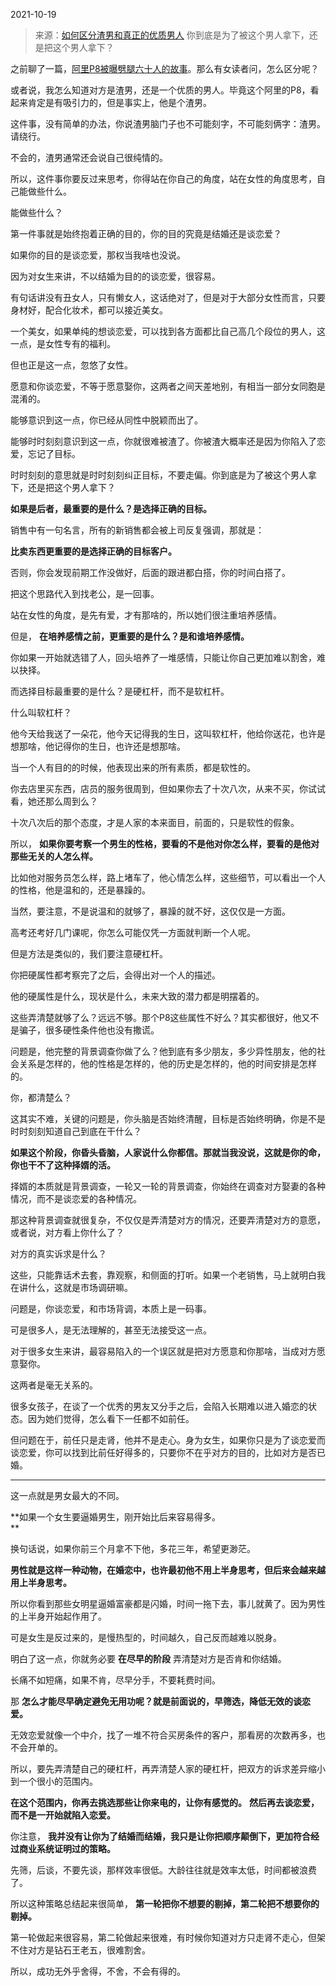 2021-10-19

> 来源：[如何区分渣男和真正的优质男人](http://mp.weixin.qq.com/s?__biz=MzU3NDc5Nzc0NQ==&mid=2247508066&idx=1&sn=8cc4bbdf40e4df4b4a4ef57c4b7cefff&chksm=fd2e02bcca598baae421e3c6fbb9b88dbfac542f83e0eabd651e007fe1b6400c907e0289f27f&scene=27#wechat_redirect)
> 你到底是为了被这个男人拿下，还是把这个男人拿下？​

之前聊了一篇，[阿里P8被曝劈腿六十人的故事](http://mp.weixin.qq.com/s?__biz=MzU3NDc5Nzc0NQ==&mid=2247507806&idx=2&sn=e6c249d278243d3ce531e58aa3903b8d&chksm=fd2e7d80ca59f4967dacec61be1c60a9e034fc3f1be97f5ef879645ec75b1fdc2d579ea7cf4a&scene=21#wechat_redirect)。那么有女读者问，怎么区分呢？  

  

或者说，我怎么知道对方是渣男，还是一个优质的男人。毕竟这个阿里的P8，看起来肯定是有吸引力的，但是事实上，他是个渣男。  

  

这件事，没有简单的办法，你说渣男脑门子也不可能刻字，不可能刻俩字：渣男。请绕行。

  

不会的，渣男通常还会说自己很纯情的。

  

所以，这件事你要反过来思考，你得站在你自己的角度，站在女性的角度思考，自己能做些什么。

  

能做些什么？  

  

第一件事就是始终抱着正确的目的，你的目的究竟是结婚还是谈恋爱？

  

如果你的目的是谈恋爱，那权当我啥也没说。  

  

因为对女生来讲，不以结婚为目的的谈恋爱，很容易。

  

有句话讲没有丑女人，只有懒女人，这话绝对了，但是对于大部分女性而言，只要身材好，配合化妆术，都可以接近美女。  

  

一个美女，如果单纯的想谈恋爱，可以找到各方面都比自己高几个段位的男人，这一点，是女性专有的福利。  

  

但也正是这一点，忽悠了女性。  

  

愿意和你谈恋爱，不等于愿意娶你，这两者之间天差地别，有相当一部分女同胞是混淆的。

  

能够意识到这一点，你已经从同性中脱颖而出了。  

  

能够时时刻刻意识到这一点，你就很难被渣了。你被渣大概率还是因为你陷入了恋爱，忘记了目标。

  

时时刻刻的意思就是时时刻刻纠正目标，不要走偏。你到底是为了被这个男人拿下，还是把这个男人拿下？

  

 **如果是后者，最重要的是什么？是选择正确的目标。**

  

销售中有一句名言，所有的新销售都会被上司反复强调，那就是：  

  

 **比卖东西更重要的是选择正确的目标客户。**

  

否则，你会发现前期工作没做好，后面的跟进都白搭，你的时间白搭了。

  

把这个思路代入到找老公，是一回事。

  

站在女性的角度，是先有爱，才有那啥的，所以她们很注重培养感情。

  

但是， **在培养感情之前，更重要的是什么？是和谁培养感情。**

  

你如果一开始就选错了人，回头培养了一堆感情，只能让你自己更加难以割舍，难以抉择。

  

而选择目标最重要的是什么？是硬杠杆，而不是软杠杆。

  

什么叫软杠杆？  

  

他今天给我送了一朵花，他今天记得我的生日，这叫软杠杆，他给你送花，也许是想那啥，他记得你的生日，也许还是想那啥。

  

当一个人有目的的时候，他表现出来的所有素质，都是软性的。

  

你去店里买东西，店员的服务很周到，但如果你去了十次八次，从来不买，你试试看，她还那么周到么？  

  

十次八次后的那个态度，才是人家的本来面目，前面的，只是软性的假象。

  

所以， **如果你要考察一个男生的性格，要看的不是他对你怎么样，要看的是他对那些无关的人怎么样。**

  

比如他对服务员怎么样，路上堵车了，他心情怎么样，这些细节，可以看出一个人的性格，他是温和的，还是暴躁的。

  

当然，要注意，不是说温和的就够了，暴躁的就不好，这仅仅是一方面。

  

高考还考好几门课呢，你怎么可能仅凭一方面就判断一个人呢。  

  

但是方法是类似的，我们要注意硬杠杆。  

  

你把硬属性都考察完了之后，会得出对一个人的描述。

  

他的硬属性是什么，现状是什么，未来大致的潜力都是明摆着的。

  

这些弄清楚就够了么？远远不够。那个P8这些属性不好么？其实都很好，他又不是骗子，很多硬性条件他也没有撒谎。

  

问题是，他完整的背景调查你做了么？他到底有多少朋友，多少异性朋友，他的社会关系是怎样的，他的性格是怎样的，他的历史是怎样的，他的时间安排是怎样的。

  

你，都清楚么？

  

这其实不难，关键的问题是，你头脑是否始终清醒，目标是否始终明确，你是不是时时刻刻知道自己到底在干什么？

  

 **如果这个阶段，你昏头昏脑，人家说什么你都信。那就当我没说，这就是你的命，你也干不了这种择婿的活。**

  

择婿的本质就是背景调查，一轮又一轮的背景调查，你始终在调查对方娶妻的各种情况，而不是谈恋爱的各种情况。

  

那这种背景调查就很复杂，不仅仅是弄清楚对方的情况，还要弄清楚对方的意愿，或者说，对方看上你什么了？

  

对方的真实诉求是什么？  
  

这些，只能靠话术去套，靠观察，和侧面的打听。如果一个老销售，马上就明白我在讲什么，这就是市场调研嘛。

  

问题是，你谈恋爱，和市场背调，本质上是一码事。

  

可是很多人，是无法理解的，甚至无法接受这一点。

  

对于很多女生来讲，最容易陷入的一个误区就是把对方愿意和你那啥，当成对方愿意娶你。  

  

这两者是毫无关系的。

  

很多女孩子，在谈了一个优秀的男友又分手之后，会陷入长期难以进入婚恋的状态。因为她们觉得，怎么看下一任都不如前任。

  

但问题在于，前任只是走肾，他并不是走心。身为女生，如果你只是为了谈恋爱而谈恋爱，你可以找到比前任好得多的，只要你不在乎对方的目的，比如对方是否已婚。
****

  

这一点就是男女最大的不同。  

  

 **如果一个女生要逼婚男生，刚开始比后来容易得多。  
**

  

换句话说，如果你前三个月拿不下他，多花三年，希望更渺茫。  

  

 **男性就是这样一种动物，在婚恋中，也许最初他不用上半身思考，但后来会越来越用上半身思考。**  

  

所以你看到那些女明星逼婚富豪都是闪婚，时间一拖下去，事儿就黄了。因为男性的上半身开始起作用了。

  

可是女生是反过来的，是慢热型的，时间越久，自己反而越难以脱身。  

  

明白了这一点，你就务必要 **在尽早的阶段** 弄清楚对方是否肯和你结婚。  

  

长痛不如短痛，如果不肯，尽早分手，不要耗费时间。

  

那 **怎么才能尽早确定避免无用功呢？就是前面说的，早筛选，降低无效的谈恋爱。**

  

无效恋爱就像一个中介，找了一堆不符合买房条件的客户，那看房的次数再多，也不会开单的。

  

所以，要先弄清楚自己的硬杠杆，再弄清楚人家的硬杠杆，把双方的诉求差异缩小到一个很小的范围内。  

  

 **在这个范围内，你再去挑选那些让你来电的，让你有感觉的。** **然后再去谈恋爱，而不是一开始就陷入恋爱。**

  

你注意， **我并没有让你为了结婚而结婚，我只是让你把顺序颠倒下，更加符合经过商业系统证明过的策略。**  

  

先筛，后谈，不要先谈，那样效率很低。大龄往往就是效率太低，时间都被浪费了。

  

所以这种策略总结起来很简单， **第一轮把你不想要的剔掉，第二轮把不想要你的剔掉。**

  

第一轮做起来很容易，第二轮做起来很难，有时候你知道对方只走肾不走心，但架不住对方是钻石王老五，很难割舍。  

  

所以，成功无外乎舍得，不舍，不会有得的。

